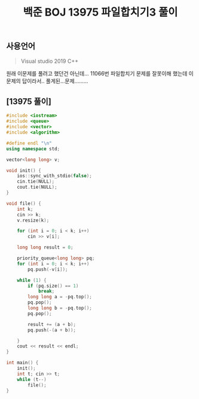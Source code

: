 ﻿---
title: "백준 BOJ 13975 파일합치기3 풀이"
categories: Algorithm
comments: true
---

## 사용언어
 > Visual studio 2019 C++ 


원래 이문제를 풀려고 했던건 아닌데... 11066번 파일합치기 문제를 잘못이해 했는데
 이 문제의 답이라서.. 풀게된...문제.........

## [13975 풀이]

```c++
#include <iostream>
#include <queue>
#include <vector>
#include <algorithm>

#define endl "\n"
using namespace std;

vector<long long> v;

void init() {
	ios::sync_with_stdio(false);
	cin.tie(NULL);
	cout.tie(NULL);
}

void file() {
	int k;
	cin >> k;
	v.resize(k);

	for (int i = 0; i < k; i++)
		cin >> v[i];

	long long result = 0;

	priority_queue<long long> pq;
	for (int i = 0; i < k; i++)
		pq.push(-v[i]);

	while (1) {
		if (pq.size() == 1)
			break;
		long long a = -pq.top();
		pq.pop();
		long long b = -pq.top();
		pq.pop();

		result += (a + b);
		pq.push(-(a + b));

	}
	cout << result << endl;
}

int main() {
	init();
	int t; cin >> t;
	while (t--)
		file();
}
```